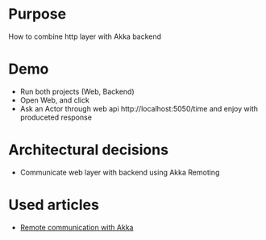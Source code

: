 # Purpose
How to combine http layer with Akka backend

# Demo
* Run both projects (Web, Backend)
* Open Web, and click
* Ask an Actor through web api http://localhost:5050/time and enjoy with produceted response

# Architectural decisions
* Communicate web layer with backend using Akka Remoting

# Used articles
* [Remote communication with Akka](https://getakka.net/articles/Remoting/)

